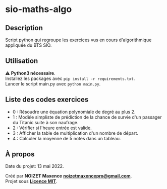 # sio-maths-algo

## Description

Script python qui regroupe les exercices vus en cours d'algorithmique appliquée du BTS SIO.

## Utilisation

:warning: **Python3 nécessaire**.\
Installez les packages avec `pip install -r requirements.txt`.\
Lancer le script main.py avec `python main.py`.

## Liste des codes exercices

- 0 : Résoudre une équation polynomiale de degré au plus 2.
- 1 : Modèle simpliste de prédiction de la chance de survie d'un passager du Titanic suite à son naufrage.
- 2 : Vérifier si l'heure entrée est valide.
- 3 : Afficher la table de multiplication d'un nombre de départ.
- 4 : Calculer la moyenne de 5 notes dans un tableau.

## À propos

Date du projet: 13 mai 2022.

Créé par **NOIZET Maxence** **<noizetmaxencepro@gmail.com>**.\
Projet sous **[Licence MIT](https://opensource.org/licenses/MIT)**.
